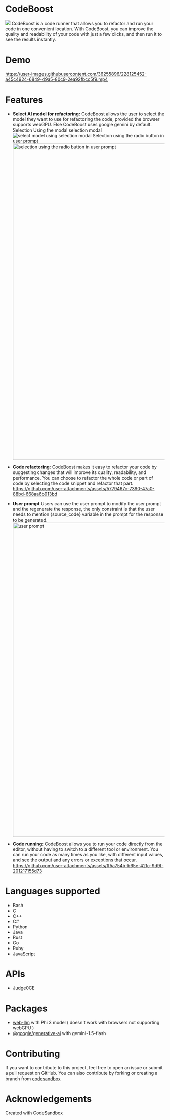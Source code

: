 # CodeBoost

<img src="https://raw.githubusercontent.com/abhirampai/CodeBoost/main/public/favicon.ico">
CodeBoost is a code runner that allows you to refactor and run your code in one convenient location. With CodeBoost, you can improve the quality and readability of your code with just a few clicks, and then run it to see the results instantly.

# Demo

https://user-images.githubusercontent.com/36255896/228125452-a45c4924-6849-49a5-80c9-2ea92fbcc5f9.mp4

# Features

- <b>Select AI model for refactoring:</b> CodeBoost allows the user to select the model they want to use for refactoring the code, provided the browser supports webGPU. Else CodeBoost uses google gemini by default.
  Selection Using the modal selection modal
  ![select model using selection modal](https://github.com/user-attachments/assets/8c536f0d-2bce-4f25-8044-c28cf2174649)
  Selection using the radio button in user prompt
  <img width="1001" alt="selection using the radio button in user prompt" src="https://github.com/user-attachments/assets/3a2c5791-93ac-4765-9ca5-d2b98a68846c">

- <b>Code refactoring:</b> CodeBoost makes it easy to refactor your code by suggesting changes that will improve its quality, readability, and performance. You can choose to refactor the whole code or part of code by selecting the code snippet and refactor that part.
  https://github.com/user-attachments/assets/5779467c-7390-47a0-88bd-668aa6b913bd

- <b>User prompt</b> Users can use the user prompt to modify the user prompt and the regenerate the response, the only constraint is that the user needs to mention {source_code} variable in the prompt for the response to be generated.
  <img width="994" alt="user prompt" src="https://github.com/user-attachments/assets/4c0c3d70-49c5-46ad-b908-c6e256a1eeb1">

- <b>Code running</b>: CodeBoost allows you to run your code directly from the editor, without having to switch to a different tool or environment. You can run your code as many times as you like, with different input values, and see the output and any errors or exceptions that occur.
  https://github.com/user-attachments/assets/ff5a754b-b65e-42fc-9d9f-201217155d73


# Languages supported

- Bash
- C
- C++
- C#
- Python
- Java
- Rust
- Go
- Ruby
- JavaScript

# APIs

- Judge0CE

# Packages
- [web-llm](https://github.com/mlc-ai/web-llm) with Phi 3 model ( doesn't work with browsers not supporting webGPU )
- [@google/generative-ai](github.com/google/generative-ai-js) with gemini-1.5-flash

# Contributing

If you want to contribute to this project, feel free to open an issue or submit a pull request on GitHub.
You can also contribute by forking or creating a branch from [codesandbox](https://codesandbox.io/s/github/abhirampai/CodeBoost)

# Acknowledgements

Created with CodeSandbox
